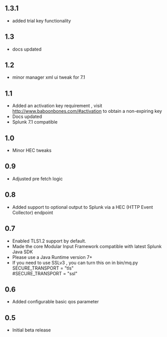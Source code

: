 1.3.1
-----
* added trial key functionality

1.3
-----
* docs updated

1.2
-----
* minor manager xml ui tweak for 7.1

1.1
-----
* Added an activation key requirement , visit http://www.baboonbones.com/#activation  to obtain a non-expiring key
* Docs updated
* Splunk 7.1 compatible

1.0
---
* Minor HEC tweaks

0.9
---

* Adjusted pre fetch logic

0.8
---
* Added support to optional output to Splunk via a HEC (HTTP Event Collector) endpoint

0.7
---
* Enabled TLS1.2 support by default.
* Made the  core Modular Input Framework compatible with latest Splunk Java SDK
* Please use a Java Runtime version 7+
* If you need to use SSLv3 , you can turn this on in bin/mq.py  
SECURE_TRANSPORT = "tls"  
#SECURE_TRANSPORT = "ssl"  

0.6
----
* Added configurable basic qos parameter

0.5
-----
* Initial beta release


